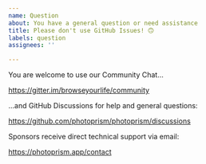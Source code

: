 ```yaml
---
name: Question
about: You have a general question or need assistance
title: Please don't use GitHub Issues! 🙃
labels: question
assignees: ''

---
```


You are welcome to use our Community Chat...

  https://gitter.im/browseyourlife/community

...and GitHub Discussions for help and general questions:

  https://github.com/photoprism/photoprism/discussions

Sponsors receive direct technical support via email:

  https://photoprism.app/contact
